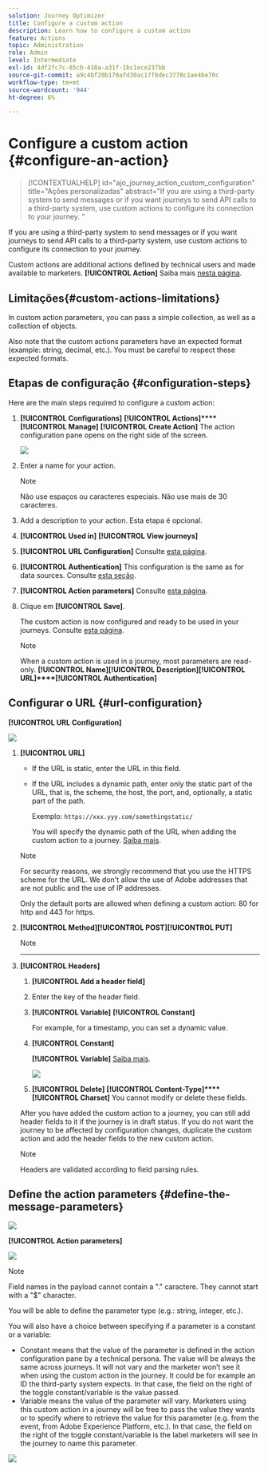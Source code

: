 ```yaml
---
solution: Journey Optimizer
title: Configure a custom action
description: Learn how to configure a custom action
feature: Actions
topic: Administration
role: Admin
level: Intermediate
exl-id: 4df2fc7c-85cb-410a-a31f-1bc1ece237bb
source-git-commit: a9c4bf20b170afd30ac17f6dec3778c1ae4be70c
workflow-type: tm+mt
source-wordcount: '944'
ht-degree: 6%

---
```


# Configure a custom action {#configure-an-action}

>[!CONTEXTUALHELP]
>id="ajo_journey_action_custom_configuration"
>title="Ações personalizadas"
>abstract="If you are using a third-party system to send messages or if you want journeys to send API calls to a third-party system, use custom actions to configure its connection to your journey. [](https://developer.adobe.com/)"

If you are using a third-party system to send messages or if you want journeys to send API calls to a third-party system, use custom actions to configure its connection to your journey. [](https://developer.adobe.com)

Custom actions are additional actions defined by technical users and made available to marketers. **[!UICONTROL Action]** Saiba mais [nesta página](../building-journeys/about-journey-activities.md#action-activities).

## Limitações{#custom-actions-limitations}

[](../start/limitations.md)

In custom action parameters, you can pass a simple collection, as well as a collection of objects. [](../building-journeys/collections.md#limitations)

Also note that the custom actions parameters have an expected format (example: string, decimal, etc.). You must be careful to respect these expected formats. [](../building-journeys/collections.md)


## Etapas de configuração {#configuration-steps}

Here are the main steps required to configure a custom action:

1. **[!UICONTROL Configurations]** **[!UICONTROL Actions]****[!UICONTROL Manage]** **[!UICONTROL Create Action]** The action configuration pane opens on the right side of the screen.

   ![](assets/custom2.png)

1. Enter a name for your action.

   >[!NOTE]
   >
   >Não use espaços ou caracteres especiais. Não use mais de 30 caracteres.

1. Add a description to your action. Esta etapa é opcional.
1. **[!UICONTROL Used in]** **[!UICONTROL View journeys]**
1. **[!UICONTROL URL Configuration]** Consulte [esta página](../action/about-custom-action-configuration.md#url-configuration).
1. **[!UICONTROL Authentication]** This configuration is the same as for data sources.  Consulte [esta seção](../datasource/external-data-sources.md#custom-authentication-mode).
1. **[!UICONTROL Action parameters]** Consulte [esta página](../action/about-custom-action-configuration.md#define-the-message-parameters).
1. Clique em **[!UICONTROL Save]**.

   The custom action is now configured and ready to be used in your journeys. Consulte [esta página](../building-journeys/about-journey-activities.md#action-activities).

   >[!NOTE]
   >
   >When a custom action is used in a journey, most parameters are read-only. **[!UICONTROL Name]****[!UICONTROL Description]****[!UICONTROL URL]****[!UICONTROL Authentication]**

## Configurar o URL {#url-configuration}

**[!UICONTROL URL Configuration]**

![](assets/journeyurlconfiguration.png)

1. **[!UICONTROL URL]**

   * If the URL is static, enter the URL in this field.

   * If the URL includes a dynamic path, enter only the static part of the URL, that is, the scheme, the host, the port, and, optionally, a static part of the path.

      Exemplo: `https://xxx.yyy.com/somethingstatic/`

      You will specify the dynamic path of the URL when adding the custom action to a journey. [Saiba mais](../building-journeys/using-custom-actions.md).
   >[!NOTE]
   >
   >For security reasons, we strongly recommend that you use the HTTPS scheme for the URL. We don&#39;t allow the use of Adobe addresses that are not public and the use of IP addresses.
   >
   >Only the default ports are allowed when defining a custom action: 80 for http and 443 for https.

1. **[!UICONTROL Method]****[!UICONTROL POST]****[!UICONTROL PUT]**

   >[!NOTE]
   >
   > **** ****

1. **[!UICONTROL Headers]**
   1. **[!UICONTROL Add a header field]**
   1. Enter the key of the header field.
   1. **[!UICONTROL Variable]** **[!UICONTROL Constant]**

      For example, for a timestamp, you can set a dynamic value.

   1. **[!UICONTROL Constant]**

      **[!UICONTROL Variable]** [Saiba mais](../building-journeys/using-custom-actions.md).

      ![](assets/journeyurlconfiguration2.png)

   1. **[!UICONTROL Delete]**
   **[!UICONTROL Content-Type]****[!UICONTROL Charset]** You cannot modify or delete these fields.

   After you have added the custom action to a journey, you can still add header fields to it if the journey is in draft status. If you do not want the journey to be affected by configuration changes, duplicate the custom action and add the header fields to the new custom action.

   >[!NOTE]
   >
   >Headers are validated according to field parsing rules. [](https://tools.ietf.org/html/rfc7230#section-3.2.4)

## Define the action parameters {#define-the-message-parameters}

![](assets/messageparameterssection.png)

**[!UICONTROL Action parameters]**

![](assets/customactionpayloadmessage.png)

>[!NOTE]
>
>Field names in the payload cannot contain a &quot;.&quot; caractere. They cannot start with a &quot;$&quot; character.

You will be able to define the parameter type (e.g.: string, integer, etc.).

You will also have a choice between specifying if a parameter is a constant or a variable:

* Constant means that the value of the parameter is defined in the action configuration pane by a technical persona. The value will be always the same across journeys. It will not vary and the marketer won’t see it when using the custom action in the journey. It could be for example an ID the third-party system expects. In that case, the field on the right of the toggle constant/variable is the value passed.
* Variable means the value of the parameter will vary. Marketers using this custom action in a journey will be free to pass the value they wants or to specify where to retrieve the value for this parameter (e.g. from the event, from Adobe Experience Platform, etc.). In that case, the field on the right of the toggle constant/variable is the label marketers will see in the journey to name this parameter.

![](assets/customactionpayloadmessage2.png)
